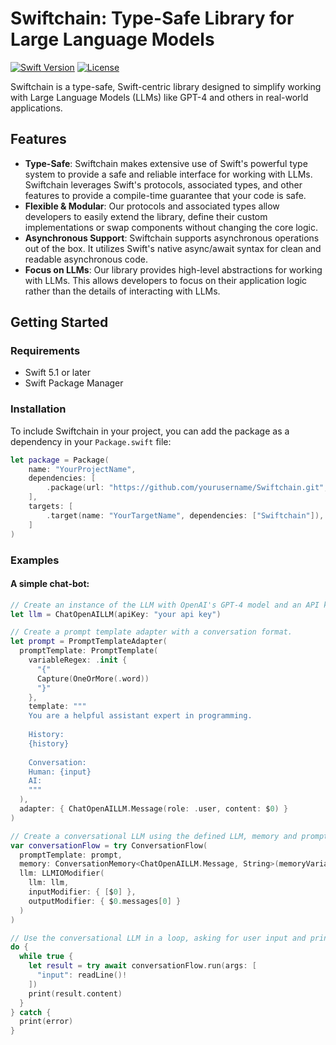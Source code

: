 # Swiftchain: Type-Safe Library for Large Language Models

[![Swift Version](https://img.shields.io/badge/swift-5.8-orange.svg)](https://swift.org)
[![License](https://img.shields.io/badge/License-MIT-blue.svg)](https://opensource.org/licenses/MIT)

Swiftchain is a type-safe, Swift-centric library designed to simplify working with Large Language Models (LLMs) like GPT-4 and others in real-world applications. 

## Features
- **Type-Safe**: Swiftchain makes extensive use of Swift's powerful type system to provide a safe and reliable interface for working with LLMs. Swiftchain leverages Swift's protocols, associated types, and other features to provide a compile-time guarantee that your code is safe.
- **Flexible & Modular**: Our protocols and associated types allow developers to easily extend the library, define their custom implementations or swap components without changing the core logic.
- **Asynchronous Support**: Swiftchain supports asynchronous operations out of the box. It utilizes Swift's native async/await syntax for clean and readable asynchronous code.
- **Focus on LLMs**: Our library provides high-level abstractions for working with LLMs. This allows developers to focus on their application logic rather than the details of interacting with LLMs.

## Getting Started
### Requirements
- Swift 5.1 or later
- Swift Package Manager

### Installation
To include Swiftchain in your project, you can add the package as a dependency in your `Package.swift` file:

```swift
let package = Package(
    name: "YourProjectName",
    dependencies: [
        .package(url: "https://github.com/yourusername/Swiftchain.git", .upToNextMajor(from: "1.0.0"))
    ],
    targets: [
        .target(name: "YourTargetName", dependencies: ["Swiftchain"]),
    ]
)
```

### Examples


#### A simple chat-bot:

```swift
// Create an instance of the LLM with OpenAI's GPT-4 model and an API key.
let llm = ChatOpenAILLM(apiKey: "your api key")

// Create a prompt template adapter with a conversation format.
let prompt = PromptTemplateAdapter(
  promptTemplate: PromptTemplate(
    variableRegex: .init {
      "{"
      Capture(OneOrMore(.word))
      "}"
    },
    template: """
    You are a helpful assistant expert in programming.
    
    History:
    {history}
    
    Conversation:
    Human: {input}
    AI:
    """
  ),
  adapter: { ChatOpenAILLM.Message(role: .user, content: $0) }
)

// Create a conversational LLM using the defined LLM, memory and prompt template.
var conversationFlow = try ConversationFlow(
  promptTemplate: prompt, 
  memory: ConversationMemory<ChatOpenAILLM.Message, String>(memoryVariableKey: "history"), 
  llm: LLMIOModifier(
    llm: llm,
    inputModifier: { [$0] },
    outputModifier: { $0.messages[0] }
  )
)

// Use the conversational LLM in a loop, asking for user input and printing the model's response.
do {
  while true {
    let result = try await conversationFlow.run(args: [
      "input": readLine()!
    ])
    print(result.content)
  }
} catch {
  print(error)
}
```
